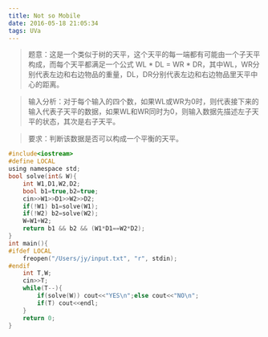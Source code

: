 ```yaml
---
title: Not so Mobile
date: 2016-05-18 21:05:34
tags: UVa
---
```

> 题意：这是一个类似于树的天平，这个天平的每一端都有可能由一个子天平构成，而每个天平都满足一个公式 WL * DL = WR * DR，其中WL，WR分别代表左边和右边物品的重量，DL，DR分别代表左边和右边物品里天平中心的距离。

> 输入分析：对于每个输入的四个数，如果WL或WR为0时，则代表接下来的输入代表子天平的数据，如果WL和WR同时为0，则输入数据先描述左子天平的状态，其次是右子天平。

> 要求：判断该数据是否可以构成一个平衡的天平。

<!--more-->

```c
#include<iostream>
#define LOCAL
using namespace std;
bool solve(int& W){
    int W1,D1,W2,D2;
    bool b1=true,b2=true;
    cin>>W1>>D1>>W2>>D2;
    if(!W1) b1=solve(W1);
    if(!W2) b2=solve(W2);
    W=W1+W2;
    return b1 && b2 && (W1*D1==W2*D2);
}
int main(){
#ifdef LOCAL
    freopen("/Users/jy/input.txt", "r", stdin);
#endif
    int T,W;
    cin>>T;
    while(T--){
        if(solve(W)) cout<<"YES\n";else cout<<"NO\n";
        if(T) cout<<endl;
    }
    return 0;
}
```
